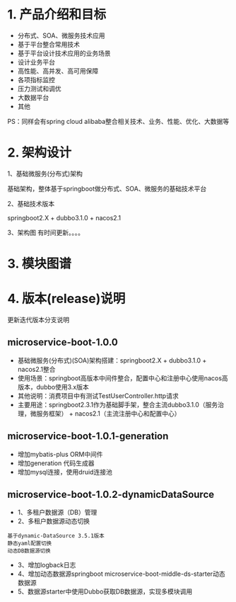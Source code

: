 # 1. 产品介绍和目标
* 分布式、SOA、微服务技术应用
* 基于平台整合常用技术
* 基于平台设计技术应用的业务场景
* 设计业务平台
* 高性能、高并发、高可用保障
* 各项指标监控
* 压力测试和调优
* 大数据平台
* 其他

PS：同样会有spring cloud alibaba整合相关技术、业务、性能、优化、大数据等

# 2. 架构设计
1、基础微服务(分布式)架构

基础架构，整体基于springboot做分布式、SOA、微服务的基础技术平台

2、基础技术版本

springboot2.X + dubbo3.1.0 + nacos2.1

3、架构图
有时间更新。。。。

# 3. 模块图谱

# 4. 版本(release)说明
更新迭代版本分支说明
## microservice-boot-1.0.0
- 基础微服务(分布式)(SOA)架构搭建：springboot2.X + dubbo3.1.0 + nacos2.1整合
- 使用场景：springboot高版本中间件整合，配置中心和注册中心使用nacos高版本，dubbo使用3.x版本
- 其他说明：消费项目中有测试TestUserController.http请求
- 主要用途：springboot2.3.1作为基础脚手架，整合主流dubbo3.1.0（服务治理，微服务框架） + nacos2.1（主流注册中心和配置中心）

## microservice-boot-1.0.1-generation
- 增加mybatis-plus ORM中间件
- 增加generation 代码生成器
- 增加mysql连接，使用druid连接池

## microservice-boot-1.0.2-dynamicDataSource
- 1、多租户数据源（DB）管理 
- 2、多租户数据源动态切换 
```
基于dynamic-DataSource 3.5.1版本 
静态yaml配置切换
动态DB数据源切换

```
- 3、增加logback日志 
- 4、增加动态数据源springboot microservice-boot-middle-ds-starter动态数据源
- 5、数据源starter中使用Dubbo获取DB数据源，实现多模块调用





















